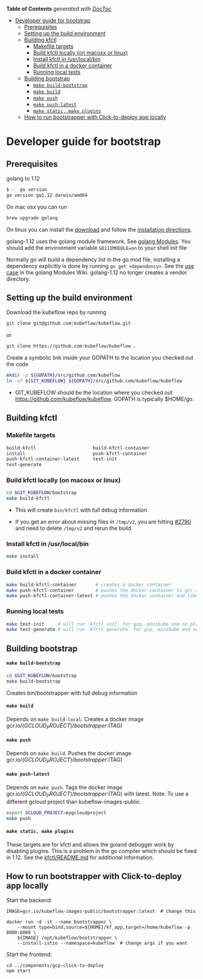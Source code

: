 <!-- START doctoc generated TOC please keep comment here to allow auto update -->
<!-- DON'T EDIT THIS SECTION, INSTEAD RE-RUN doctoc TO UPDATE -->
**Table of Contents**  *generated with [DocToc](https://github.com/thlorenz/doctoc)*

- [Developer guide for bootstrap](#developer-guide-for-bootstrap)
  - [Prerequisites](#prerequisites)
  - [Setting up the build environment](#setting-up-the-build-environment)
  - [Building kfctl](#building-kfctl)
    - [Makefile targets](#makefile-targets)
    - [Build kfctl locally (on macosx or linux)](#build-kfctl-locally-on-macosx-or-linux)
    - [Install kfctl in /usr/local/bin](#install-kfctl-in-usrlocalbin)
    - [Build kfctl in a docker container](#build-kfctl-in-a-docker-container)
    - [Running local tests](#running-local-tests)
  - [Building bootstrap](#building-bootstrap)
      - [`make build-bootstrap`](#make-build-bootstrap)
      - [`make build`](#make-build)
      - [`make push`](#make-push)
      - [`make push-latest`](#make-push-latest)
      - [`make static, make plugins`](#make-static-make-plugins)
  - [How to run bootstrapper with Click-to-deploy app locally](#how-to-run-bootstrapper-with-click-to-deploy-app-locally)

<!-- END doctoc generated TOC please keep comment here to allow auto update -->

# Developer guide for bootstrap

## Prerequisites

golang to 1.12

```sh
$ ☞  go version
go version go1.12 darwin/amd64
```

On mac osx you can run

```sh
brew upgrade golang
```

On linux you can install the [download](https://golang.org/dl/) and follow the [installation directions](https://golang.org/doc/install).

golang-1.12 uses the golang module framework. See [golang Modules](https://github.com/golang/go/wiki/Modules).
You should add the environment variable `GO111MODULE=on` to your shell init file

Normally go will build a dependency list in the go.mod file, installing 
a dependency explicitly is done by running `go get <dependency>`. 
See the [use case](https://github.com/golang/go/wiki/Modules#why-am-i-getting-an-error-cannot-find-module-providing-package-foo) in the golang Modules Wiki.
golang-1.12 no longer creates a vendor directory.

## Setting up the build environment

Download the kubeflow repo by running

```sh
git clone git@github.com:kubeflow/kubeflow.git
```

or

```sh
git clone https://github.com:kubeflow/kubeflow .
```

Create a symbolic link inside your GOPATH to the location you checked out the code

```sh
mkdir -p ${GOPATH}/src/github.com/kubeflow
ln -sf ${GIT_KUBEFLOW} ${GOPATH}/src/github.com/kubeflow/kubeflow
```

* GIT_KUBEFLOW should be the location where you checked out https://github.com/kubeflow/kubeflow. GOPATH is typically $HOME/go.


## Building kfctl

### Makefile targets

```sh
build-kfctl                     build-kfctl-container
install                         push-kfctl-container
push-kfctl-container-latest     test-init
test-generate
```

### Build kfctl locally (on macosx or linux)
```sh
cd $GIT_KUBEFLOW/bootstrap
make build-kfctl
```

* This will create `bin/kfctl` with full debug information

* If you get an error about missing files in `/tmp/v2`, you are hitting [#2790](https://github.com/kubeflow/kubeflow/issues/2790) and need to delete `/tmp/v2` and rerun the build.

### Install kfctl in /usr/local/bin

```sh
make install
```

### Build kfctl in a docker container

```sh
make build-kfctl-container       # creates a docker container
make push-kfctl-container        # pushes the docker container to gcr.io/$(GCLOUD_PROJECT)/kfctl
make push-kfctl-container-latest # pushes the docker container and labels it 'latest'
```

### Running local tests

```sh
make test-init     # will run `kfctl init` for gcp, minikube and no platform
make test-generate # will run `kfctl generate` for gcp, minikube and no platform
```


## Building bootstrap 

#### `make build-bootstrap`

```sh
cd $GIT_KUBEFLOW/bootstrap
make build-bootstrap
```

Creates bin/bootstrapper with full debug information

#### `make build`
Depends on `make build-local`. Creates a docker image gcr.io/$(GCLOUD_PROJECT)/bootstrapper:$(TAG)

#### `make push`
Depends on `make build`. Pushes the docker image gcr.io/$(GCLOUD_PROJECT)/bootstrapper:$(TAG)

#### `make push-latest`
Depends on `make push`. Tags the docker image gcr.io/$(GCLOUD_PROJECT)/bootstrapper:$(TAG) with latest.
Note: To use a different gcloud project than kubeflow-images-public.
```sh
export GCLOUD_PROJECT=mygcloudproject
make push
```

#### `make static, make plugins`
These targets are for kfctl and allows the goland debugger work by disabling plugins.
This is a problem in the go compiler which should be fixed in 1.12.
See the [kfctl/README.md](./cmd/kfctl) for additional information.

## How to run bootstrapper with Click-to-deploy app locally

Start the backend:

```
IMAGE=gcr.io/kubeflow-images-public/bootstrapper:latest  # change this

docker run -d -it --name bootstrapper \
    --mount type=bind,source=${HOME}/kf_app,target=/home/kubeflow -p 8080:8080 \
    ${IMAGE} /opt/kubeflow/bootstrapper \
    --install-istio --namespace=kubeflow  # change args if you want
```

Start the frontend:

```
cd ../components/gcp-click-to-deploy
npm start
```

